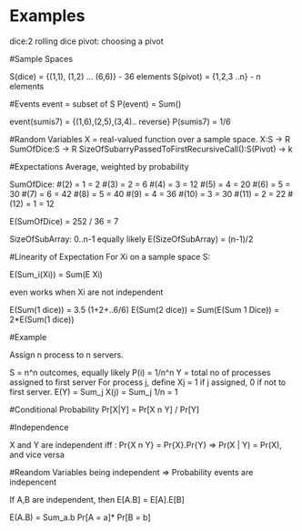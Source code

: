# Examples
dice:2 rolling dice
pivot: choosing a pivot 

#Sample Spaces

S(dice) = {(1,1), (1,2) ... (6,6)} - 36 elements
S(pivot) = {1,2,3 ..n} - n elements

#Events
event = subset of S
P(event) = Sum()

event(sumis7) = {(1,6),(2,5),(3,4).. reverse} 
P(sumis7) = 1/6

#Random Variables
X = real-valued function over a sample space.
X:S -> R
SumOfDice:S -> R
SizeOfSubarryPassedToFirstRecursiveCall():S(Pivot) -> k

#Expectations
Average, weighted by probability

SumOfDice:
#(2) = 1 = 2
#(3) = 2 = 6
#(4) = 3 = 12
#(5) = 4 = 20
#(6) = 5 = 30
#(7) = 6 = 42
#(8) = 5 = 40
#(9) = 4 = 36
#(10) = 3 = 30
#(11) = 2 = 22
#(12) = 1 = 12

E(SumOfDice) = 252 / 36 = 7

SizeOfSubArray:
0..n-1
equally likely
E(SizeOfSubArray) = (n-1)/2

#Linearity of Expectation
For Xi on a sample space S:

E(Sum_i(Xi)) = Sum(E Xi)

even works when Xi are not independent

E(Sum(1 dice)) = 3.5 (1+2+..6/6)
E(Sum(2 dice)) = Sum(E(Sum 1 Dice)) = 2*E(Sum(1 dice))

#Example

Assign n process to n servers.

S = n^n outcomes, equally likely
P(i) = 1/n^n 
Y = total no of processes assigned to first server
For process j, define Xj = 1 if j assigned, 0 if not to first server.
E(Y)    = Sum_j X(j) 
        = Sum_j 1/n = 1

#Conditional Probability
Pr[X|Y] = Pr[X n Y] / Pr[Y]

#Independence

X and Y are independent iff :
Pr{X n Y} = Pr{X}.Pr{Y}
=> Pr(X | Y) = Pr(X), and vice versa

#Reandom Variables being independent => Probability events are indepencent

If A,B are independent, then E[A.B] = E[A].E[B]

E(A.B) = Sum_a.b Pr[A = a]* Pr[B = b]













